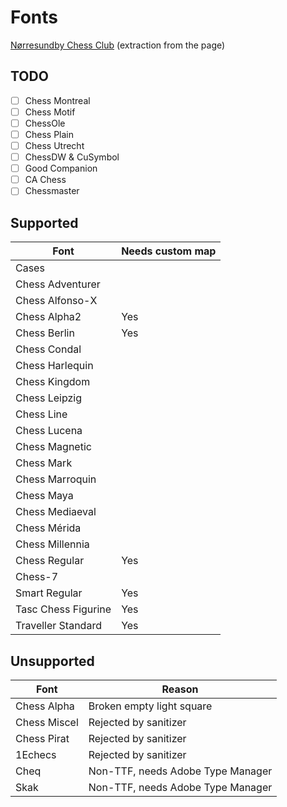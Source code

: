 # Fonts
[Nørresundby Chess Club](https://www.enpassant.dk/chess/fonteng.htm)
(extraction from the page)

## TODO

- [ ] Chess Montreal
- [ ] Chess Motif
- [ ] ChessOle
- [ ] Chess Plain
- [ ] Chess Utrecht
- [ ] ChessDW & CuSymbol
- [ ] Good Companion
- [ ] CA Chess
- [ ] Chessmaster

## Supported

| Font                | Needs custom map |
|---------------------|------------------|
| Cases               |                  |
| Chess Adventurer    |                  |
| Chess Alfonso-X     |                  |
| Chess Alpha2        | Yes              |
| Chess Berlin        | Yes              |
| Chess Condal        |                  |
| Chess Harlequin     |                  |
| Chess Kingdom       |                  |
| Chess Leipzig       |                  |
| Chess Line          |                  |
| Chess Lucena        |                  |
| Chess Magnetic      |                  |
| Chess Mark          |                  |
| Chess Marroquin     |                  |
| Chess Maya          |                  |
| Chess Mediaeval     |                  |
| Chess Mérida        |                  |
| Chess Millennia     |                  |
| Chess Regular       | Yes              |
| Chess-7             |                  |
| Smart Regular       | Yes              |
| Tasc Chess Figurine | Yes              |
| Traveller Standard  | Yes              |

## Unsupported

| Font         | Reason                            |
| ------------ | --------------------------------- |
| Chess Alpha  | Broken empty light square         |
| Chess Miscel | Rejected by sanitizer             |
| Chess Pirat  | Rejected by sanitizer             |
| 1Echecs      | Rejected by sanitizer             |
| Cheq         | Non-TTF, needs Adobe Type Manager |
| Skak         | Non-TTF, needs Adobe Type Manager |
